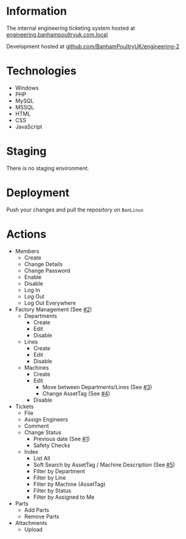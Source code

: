 # Information

The internal engineering ticketing system hosted at [engineering.banhampoultryuk.com.local](http://engineering.banhampoultryuk.com.local/)

Development hosted at [github.com/BanhamPoultryUK/engineering-2](https://github.com/BanhamPoultryUK/engineering-2)

# Technologies
- Windows
- PHP
- MySQL
- MSSQL
- HTML
- CSS
- JavaScript

# Staging
There is no staging environment.

# Deployment
Push your changes and pull the repository on `BanLinux`

# Actions
 - Members
   - Create
   - Change Details
   - Change Password
   - Enable
   - Disable
   - Log In
   - Log Out
   - Log Out Everywhere
 - Factory Management (See [#2](https://github.com/BanhamPoultryUK/engineering-2/issues/2))
   - Departments
     - Create
     - Edit
     - Disable
   - Lines
     - Create
     - Edit
     - Disable
   - Machines
     - Create
     - Edit
       - Move between Departments/Lines (See [#3](https://github.com/BanhamPoultryUK/engineering-2/issues/3))
       - Change AssetTag (See [#4](https://github.com/BanhamPoultryUK/engineering-2/issues/4))
     - Disable
 - Tickets
   - File
   - Assign Engineers
   - Comment
   - Change Status
     - Previous date (See [#1](https://github.com/BanhamPoultryUK/engineering-2/issues/1))
     - Safety Checks
   - Index
     - List All
     - Soft Search by AssetTag / Machine Description (See [#5](https://github.com/BanhamPoultryUK/engineering-2/issues/5))
     - Filter by Department
     - Filter by Line
     - Filter by Machine (AssetTag)
     - Filter by Status
     - Filter by Assigned to Me
 - Parts
   - Add Parts
   - Remove Parts
 - Attachments
   - Upload
